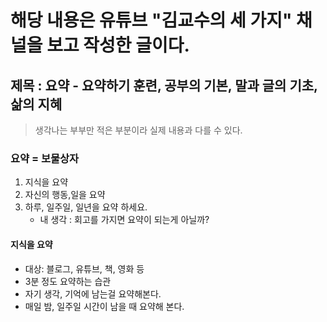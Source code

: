 # 해당 내용은 유튜브 "김교수의 세 가지" 채널을 보고 작성한 글이다.
## 제목 : 요약 - 요약하기 훈련, 공부의 기본, 말과 글의 기초, 삶의 지혜
> 생각나는 부부만 적은 부분이라 실제 내용과 다를 수 있다.

### 요약 = 보물상자
1. 지식을 요약
2. 자신의 행동,일을 요약
3. 하루, 일주일, 일년을 요약 하세요.
   - 내 생각 : 회고를 가지면 요약이 되는게 아닐까?
   
#### 지식을 요약
 - 대상: 블로그, 유튜브, 책, 영화 등 
 - 3분 정도 요약하는 습관
 - 자기 생각, 기억에 남는걸 요약해본다.
 - 매일 밤, 일주일 시간이 남을 때 요약해 본다.
